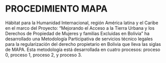 # PROCEDIMIENTO MAPA

Hábitat para la Humanidad Internacional, región América  latina y el Caribe en el marco del Proyecto: “Mejorando el Acceso a la Tierra Urbana y los Derechos de Propiedad de Mujeres y familias Excluidas en Bolivia” ha desarrollado una Metodología Participativa de servicios técnico legales para la regularización del derecho propietario en Bolivia  que lleva las siglas de  MAPA. Esta metodología está desarrollada en cuatro procesos: proceso 0, proceso 1, proceso 2, y proceso 3.

